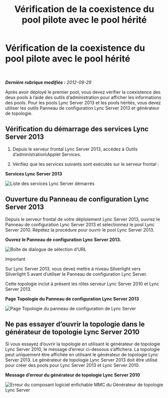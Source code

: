 ﻿---
title: Vérification de la coexistence du pool pilote avec le pool hérité
TOCTitle: Vérification de la coexistence du pool pilote avec le pool hérité
ms:assetid: fe7e14bb-c7eb-4719-b154-009e99360520
ms:mtpsurl: https://technet.microsoft.com/fr-fr/library/JJ205420(v=OCS.15)
ms:contentKeyID: 49299465
ms.date: 05/20/2016
mtps_version: v=OCS.15
ms.translationtype: HT
---

# Vérification de la coexistence du pool pilote avec le pool hérité

 

_**Dernière rubrique modifiée :** 2012-09-29_

Après avoir déployé le premier pool, vous devez vérifier la coexistence des deux pools à l’aide des outils d’administration pour afficher les informations des pools. Pour les pools Lync Server 2013 et les pools hérités, vous devez utiliser les outils Panneau de configuration Lync Server 2013 et générateur de topologie.

## Vérification du démarrage des services Lync Server 2013

1.  Depuis le serveur frontal Lync Server 2013, accédez à Outils d’administration\\Applet Services.

2.  Vérifiez que les services suivants sont exécutés sur le serveur frontal :

**Services Lync Server 2013**

![Liste des services Lync Server démarrés](images/JJ205420.cfff9385-6bf6-461c-982c-e727c9f20b70(OCS.15).png "Liste des services Lync Server démarrés")

## Ouverture du Panneau de configuration Lync Server 2013

Depuis le serveur frontal de votre déploiement Lync Server 2013, ouvrez le Panneau de configuration Lync Server 2013 et sélectionnez le pool Lync Server 2010. Répétez la procédure pour ouvrir le pool Lync Server 2013.

**Ouvrez le Panneau de configuration Lync Server 2013.**

![Boîte de dialogue de sélection d’URL](images/JJ205420.b1f8e650-9c3c-4563-a403-5069f198342f(OCS.15).png "Boîte de dialogue de sélection d’URL")

> [!important]  
> Sur Lync Server 2013, vous devez mettre à niveau Silverlight vers Silverlight 5 avant d’utiliser le Panneau de configuration Lync Server.

Cette topologie inclut à présent les rôles serveur Lync Server 2010 et Lync Server 2013.

**Page Topologie du Panneau de configuration Lync Server 2013**

![Page Topologie du panneau de configuration de Lync Server](images/JJ205420.4ed1cc7a-cb3e-42f6-82e2-6d4d71d19352(OCS.15).jpg "Page Topologie du panneau de configuration de Lync Server")

## Ne pas essayer d’ouvrir la topologie dans le générateur de topologie Lync Server 2010

Si vous essayez d’ouvrir la topologie en utilisant le générateur de topologie Lync Server 2010, le message d’erreur ci-dessous s’affichera. La topologie peut uniquement être affichée en utilisant le générateur de topologie Lync Server 2013. Le générateur de topologie Lync Server 2013 doit être utilisé pour créer des pools pour Lync Server 2013 et Lync Server 2010.

**Message d’erreur du générateur de topologie Lync Server 2010**

![Erreur du composant logiciel enfichable MMC du Générateur de topologie Lync Server](images/JJ205420.f6666343-c348-4d81-ae0e-6ba5a44e16c4(OCS.15).png "Erreur du composant logiciel enfichable MMC du Générateur de topologie Lync Server")

